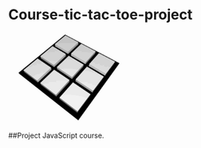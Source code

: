 # Course-tic-tac-toe-project
![tic-tac-toe](https://github.com/DanubiaM/Course-tic-tac-toe-project/blob/master/Tic_Tac_Toe.gif)

##Project  JavaScript course.
